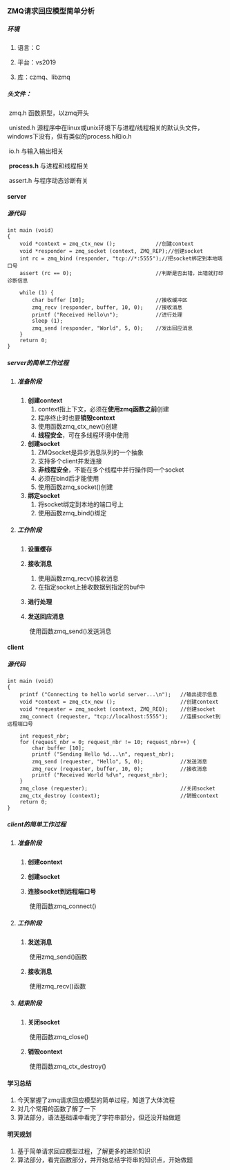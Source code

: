 ### ZMQ请求回应模型简单分析



##### 环境

1. 语言：C

2. 平台：vs2019

3. 库：czmq、libzmq	

   

##### 头文件：

​	zmq.h			函数原型，以zmq开头

​	unisted.h		源程序中在linux或unix环境下与进程/线程相关的默认头文件，windows下没有，但有类似的process.h和io.h

​	io.h				与输入输出相关

​	**process.h**      与进程和线程相关

​	assert.h		与程序动态诊断有关	



#### server

##### 源代码

```	
int main (void)
{
    void *context = zmq_ctx_new ();				//创建context
    void *responder = zmq_socket (context, ZMQ_REP);//创建socket
    int rc = zmq_bind (responder, "tcp://*:5555");//把socket绑定到本地端口号
    assert (rc == 0);							//判断是否出错，出错就打印诊断信息

    while (1) {
        char buffer [10];						//接收缓冲区
        zmq_recv (responder, buffer, 10, 0);	//接收消息
        printf ("Received Hello\n");			//进行处理
        sleep (1);  
        zmq_send (responder, "World", 5, 0);	//发出回应消息
    }
    return 0;
}
```



##### server的简单工作过程	

1. ##### 准备阶段

   1. **创建context**
      1. context指上下文，必须在**使用zmq函数之前**创建
      2. 程序终止时也要**销毁context**
      3. 使用函数zmq_ctx_new()创建
      4. **线程安全**，可在多线程环境中使用
   2. **创建socket**
      1. ZMQsocket是异步消息队列的一个抽象
      2. 支持多个client并发连接
      3. **非线程安全**，不能在多个线程中并行操作同一个socket
      4. 必须在bind后才能使用
      5. 使用函数zmq_socket()创建
   3. **绑定socket**
      1. 将socket绑定到本地的端口号上
      2. 使用函数zmq_bind()绑定

2. ##### 工作阶段

   1. **设置缓存**

   2. **接收消息**

      1. 使用函数zmq_recv()接收消息
      2. 在指定socket上接收数据到指定的buf中

   3. **进行处理**

   4. **发送回应消息**

      ​	使用函数zmq_send()发送消息



#### client

##### 源代码

```
int main (void)
{
    printf ("Connecting to hello world server...\n");	//输出提示信息
    void *context = zmq_ctx_new ();						//创建context
    void *requester = zmq_socket (context, ZMQ_REQ);	//创建socket
    zmq_connect (requester, "tcp://localhost:5555");	//连接socket到远程端口号

    int request_nbr;												
    for (request_nbr = 0; request_nbr != 10; request_nbr++) {
        char buffer [10];
        printf ("Sending Hello %d...\n", request_nbr);
        zmq_send (requester, "Hello", 5, 0);			//发送消息
        zmq_recv (requester, buffer, 10, 0);			//接收消息
        printf ("Received World %d\n", request_nbr);
    }	
    zmq_close (requester);								//关闭socket
    zmq_ctx_destroy (context);							//销毁context
    return 0;
}
```



##### client的简单工作过程

1. ##### 准备阶段

   1. **创建context**

   2. **创建socket**

   3. **连接socket到远程端口号**

      ​	使用函数zmq_connect()

2. ##### 工作阶段

   1. **发送消息**

      ​	使用zmq_send()函数

   2. **接收消息**

      ​	使用zmq_recv()函数

3. ##### 结束阶段

   1. **关闭socket**

      ​	使用函数zmq_close()

   2. **销毁context**

      ​	使用函数zmq_ctx_destroy()



#### 学习总结

1. 今天掌握了zmq请求回应模型的简单过程，知道了大体流程
2. 对几个常用的函数了解了一下
3. 算法部分，语法基础课中看完了字符串部分，但还没开始做题

#### 明天规划

1. 基于简单请求回应模型过程，了解更多的进阶知识
2. 算法部分，看完函数部分，并开始总结字符串的知识点，开始做题